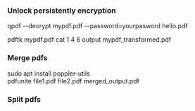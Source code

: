 ### Unlock persistently encryption  
qpdf --decrypt mypdf.pdf --password=yourpasword hello.pdf


pdftk mypdf.pdf cat 1 4 6 output mypdf_transformed.pdf 

### Merge pdfs

sudo apt install poppler-utils  
pdfunite file1.pdf file2.pdf merged_output.pdf


### Split pdfs
